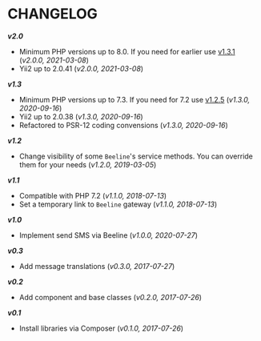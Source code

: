 CHANGELOG
=========

***v2.0***
- Minimum PHP versions up to 8.0. If you need for earlier use [v1.3.1](https://github.com/nnrudakov/yii2-sms/releases/tag/v1.3.1) (_v2.0.0, 2021-03-08_)
- Yii2 up to 2.0.41 (_v2.0.0, 2021-03-08_)

***v1.3***
- Minimum PHP versions up to 7.3. If you need for 7.2 use [v1.2.5](https://github.com/nnrudakov/yii2-sms/releases/tag/v1.2.5) (_v1.3.0, 2020-09-16_)
- Yii2 up to 2.0.38 (_v1.3.0, 2020-09-16_)
- Refactored to PSR-12 coding convensions (_v1.3.0, 2020-09-16_)

***v1.2***
- Change visibility of some `Beeline`'s service methods. You can override them for your needs (_v1.2.0, 2019-03-05_)

***v1.1***
- Compatible with PHP 7.2 (_v1.1.0, 2018-07-13_)
- Set a temporary link to `Beeline` gateway (_v1.1.0, 2018-07-13_)

***v1.0***
- Implement send SMS via Beeline (_v1.0.0, 2020-07-27_)

***v0.3***
- Add message translations (_v0.3.0, 2017-07-27_)

***v0.2***
- Add component and base classes (_v0.2.0, 2017-07-26_)

***v0.1***
- Install libraries via Composer (_v0.1.0, 2017-07-26_)

